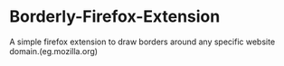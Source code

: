 # Borderly-Firefox-Extension
A simple firefox extension to draw borders around any specific website domain.(eg.mozilla.org)
